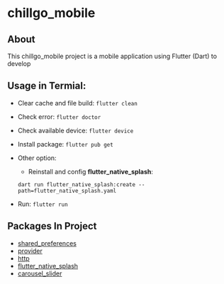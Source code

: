 # chillgo_mobile

## About

This chillgo_mobile project is a mobile application using Flutter (Dart) to develop

## Usage in Termial:
+ Clear cache and file build: `flutter clean`
+ Check error: `flutter doctor`
+ Check available device: `flutter device`
+ Install package: `flutter pub get`
+ Other option:
  + Reinstall and config **flutter_native_splash**:

  `dart run flutter_native_splash:create --path=flutter_native_splash.yaml`

+ Run: `flutter run`

## Packages In Project

+ [shared_preferences](https://pub.dev/packages/shared_preferences/install)
+ [provider](https://pub.dev/packages/provider/install)
+ [http](https://pub.dev/packages/http/install)
+ [flutter_native_splash](https://pub.dev/packages/flutter_native_splash/install)
+ [carousel_slider](https://pub.dev/packages/carousel_slider/install)